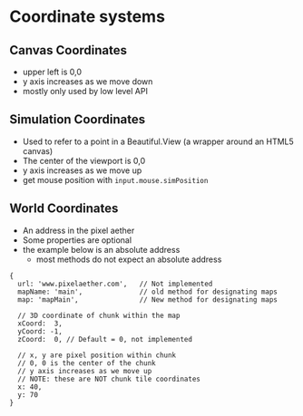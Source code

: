 # Coordinate systems

## Canvas Coordinates

- upper left is 0,0
- y axis increases as we move down
- mostly only used by low level API

## Simulation Coordinates

- Used to refer to a point in a Beautiful.View (a wrapper around an HTML5 canvas)
- The center of the viewport is 0,0
- y axis increases as we move up
- get mouse position with `input.mouse.simPosition`

## World Coordinates

- An address in the pixel aether
- Some properties are optional
- the example below is an absolute address
  - most methods do not expect an absolute address

```
{
  url: 'www.pixelaether.com',   // Not implemented
  mapName: 'main',              // old method for designating maps
  map: 'mapMain',               // New method for designating maps

  // 3D coordinate of chunk within the map
  xCoord:  3,
  yCoord: -1,
  zCoord:  0, // Default = 0, not implemented

  // x, y are pixel position within chunk
  // 0, 0 is the center of the chunk
  // y axis increases as we move up
  // NOTE: these are NOT chunk tile coordinates
  x: 40,
  y: 70
}
```
